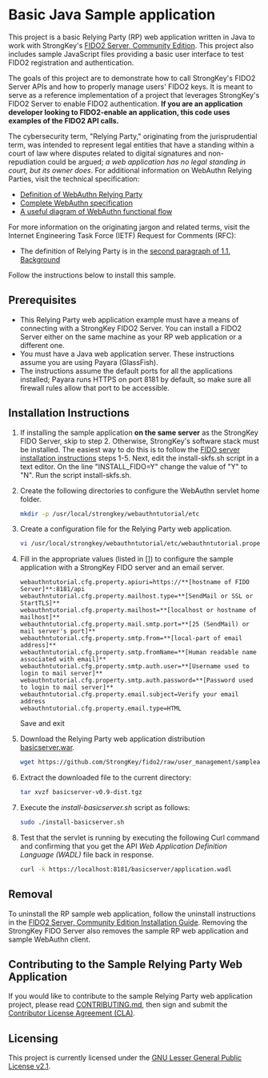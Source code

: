 # Basic Java Sample application
This project is a basic Relying Party (RP) web application written in Java to work with StrongKey's [FIDO2 Server, Community Edition](https://github.com/StrongKey/fido2). This project also includes sample JavaScript files providing a basic user interface to test FIDO2 registration and authentication.

The goals of this project are to demonstrate how to call StrongKey's FIDO2 Server APIs and how to properly manage users' FIDO2 keys. It is meant to serve as a reference implementation of a project that leverages StrongKey's FIDO2 Server to enable FIDO2 authentication. **If you are an application developer looking to FIDO2-enable an application, this code uses examples of the FIDO2 API calls.**

The cybersecurity term, "Relying Party," originating from the jurisprudential term, was intended to represent legal entities that have a standing within a court of law where disputes related to digital signatures and non-repudiation could be argued; *a web application has no legal standing in court, but its owner does*. For additional information on WebAuthn Relying Parties, visit the technical specification:

- [Definition of WebAuthn Relying Party](https://www.w3.org/TR/webauthn/#webauthn-relying-party)
- [Complete WebAuthn specification](https://www.w3.org/TR/webauthn)
- [A useful diagram of WebAuthn functional flow](https://www.w3.org/TR/webauthn/#api)

For more information on the originating jargon and related terms, visit the Internet Engineering Task Force (IETF) Request for Comments (RFC):

- The definition of Relying Party is in the [second paragraph of 1.1. Background](https://tools.ietf.org/html/rfc3647#section-1.1)

Follow the instructions below to install this sample.

## Prerequisites

- This Relying Party web application example must have a means of connecting with a StrongKey FIDO2 Server. You can install a FIDO2 Server either on the same machine as your RP web application or a different one.
- You must have a Java web application server. These instructions assume you are using Payara (GlassFish).
- The instructions assume the default ports for all the applications installed; Payara runs HTTPS on port 8181 by default, so make sure all firewall rules allow that port to be accessible.

## Installation Instructions

1. If installing the sample application **on the same server** as the StrongKey FIDO Server, skip to step 2. Otherwise, StrongKey's software stack must be installed. The easiest way to do this is to follow the [FIDO server installation instructions](../../../docs/Installation_Guide_Linux.md) steps 1-5. Next, edit the install-skfs.sh script in a text editor. On the line "INSTALL_FIDO=Y" change the value of "Y" to "N". Run the script install-skfs.sh.

2. Create the following directories to configure the WebAuthn servlet home folder.

    ```sh
    mkdir -p /usr/local/strongkey/webauthntutorial/etc
    ```

3. Create a configuration file for the Relying Party web application.

    ```sh
    vi /usr/local/strongkey/webauthntutorial/etc/webauthntutorial.properties
    ```
4. Fill in the appropriate values (listed in []) to configure the sample application with a StrongKey FIDO server and an email server.

   ```
   webauthntutorial.cfg.property.apiuri=https://**[hostname of FIDO Server]**:8181/api
   webauthntutorial.cfg.property.mailhost.type=**[SendMail or SSL or StartTLS]**
   webauthntutorial.cfg.property.mailhost=**[localhost or hostname of mailhost]**
   webauthntutorial.cfg.property.mail.smtp.port=**[25 (SendMail) or mail server's port]**
   webauthntutorial.cfg.property.smtp.from=**[local-part of email address]**
   webauthntutorial.cfg.property.smtp.fromName=**[Human readable name associated with email]**
   webauthntutorial.cfg.property.smtp.auth.user=**[Username used to login to mail server]**
   webauthntutorial.cfg.property.smtp.auth.password=**[Password used to login to mail server]**
   webauthntutorial.cfg.property.email.subject=Verify your email address
   webauthntutorial.cfg.property.email.type=HTML
   ```
   Save and exit

5. Download the Relying Party web application distribution [basicserver.war](./server/basicserver-v0.9-dist.tgz).

    ```sh
    wget https://github.com/StrongKey/fido2/raw/user_management/sampleapps/java/basic/server/basicserver-v0.9-dist.tgz
    ```

6. Extract the downloaded file to the current directory:

    ```sh
    tar xvzf basicserver-v0.9-dist.tgz
    ```

7. Execute the _install-basicserver.sh_ script as follows:

    ```sh
    sudo ./install-basicserver.sh
    ```

8. Test that the servlet is running by executing the following Curl command and confirming that you get the API _Web Application Definition Language (WADL)_ file back in response.

    ```sh
    curl -k https://localhost:8181/basicserver/application.wadl
    ```


## Removal

To uninstall the RP sample web application, follow the uninstall instructions in the [FIDO2 Server, Community Edition Installation Guide](https://github.com/StrongKey/fido2/blob/master/docs/Installation_Guide_Linux.md#removal). Removing the StrongKey FIDO Server also removes the sample RP web application and sample WebAuthn client.

## Contributing to the Sample Relying Party Web Application 

If you would like to contribute to the sample Relying Party web application project, please read [CONTRIBUTING.md](https://github.com/StrongKey/fido2/blob/master/CONTRIBUTING.md), then sign and submit the [Contributor License Agreement (CLA)](https://cla-assistant.io/StrongKey/FIDO-Server).

## Licensing
This project is currently licensed under the [GNU Lesser General Public License v2.1](https://github.com/StrongKey/relying-party-java/blob/master/LICENSE).
